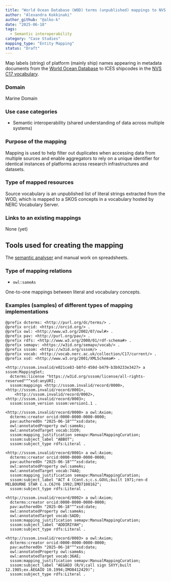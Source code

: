 ```yaml
---
title: "World Ocean Database (WOD) terms (unpublished) mappings to NVS Case Study"
author: "Alexandra Kokkinaki"
author_github: "@alko-k"
date: "2025-06-18"
tags:
  - Semantic interoperability
category: "Case Studies"
mapping_type: "Entity Mapping"
status: "Draft"
---
```

  
Map labels (string) of platform (mainly ship) names appearing in metadata documents from the [World Ocean Database](https://www.ncei.noaa.gov/products/world-ocean-database) to ICES shipcodes in the [NVS C17 vocabulary](https://vocab.nerc.ac.uk/collection/C17/current/). 

### Domain
Marine Domain

### Use case categories
* Semantic interoperability (shared understanding of data across multiple systems)

### Purpose of the mapping
Mapping is used to help filter out duplicates when accessing data from multiple sources and enable aggregators to rely on a unique identifier for identical instances of platforms across research infrastructures and datasets.

### Type of mapped resources
Source vocabulary is an unpublished list of literal strings extracted from the WOD, which is mapped to a SKOS concepts in a vocabulary hosted by NERC Vocabulary Server.

### Links to an existing mappings
None (yet)

## Tools used for creating the mapping

The [semantic analyser](https://semantics.bodc.ac.uk/) and manual work on spreadsheets.

### Type of mapping relations

- `owl:sameAs`

One-to-one mappings between literal and vocabulary concepts.

### Examples (samples) of different types of mapping implementations

```
@prefix dcterms: <http://purl.org/dc/terms/> .
@prefix orcid: <https://orcid.org/> .
@prefix owl: <http://www.w3.org/2002/07/owl#> .
@prefix pav: <http://purl.org/pav/> .
@prefix rdfs: <http://www.w3.org/2000/01/rdf-schema#> .
@prefix semapv: <https://w3id.org/semapv/vocab/> .
@prefix sssom: <https://w3id.org/sssom/> .
@prefix vocab: <http://vocab.nerc.ac.uk/collection/C17/current/> .
@prefix xsd: <http://www.w3.org/2001/XMLSchema#> .

<http://sssom.invalid/e021ce83-b8fd-450d-b479-b3b9233e3427> a sssom:MappingSet;
  dcterms:license "https://w3id.org/sssom/license/all-rights-reserved"^^xsd:anyURI;
  sssom:mappings <http://sssom.invalid/record/0000>, <http://sssom.invalid/record/0001>,
    <http://sssom.invalid/record/0002>, <http://sssom.invalid/record/0003>;
  sssom:sssom_version sssom:version1.1 .

<http://sssom.invalid/record/0000> a owl:Axiom;
  dcterms:creator orcid:0000-0000-0000-0000;
  pav:authoredOn "2025-06-18"^^xsd:date;
  owl:annotatedProperty owl:sameAs;
  owl:annotatedTarget vocab:31O9;
  sssom:mapping_justification semapv:ManualMappingCuration;
  sssom:subject_label "ABBOT";
  sssom:subject_type rdfs:Literal .

<http://sssom.invalid/record/0001> a owl:Axiom;
  dcterms:creator orcid:0000-0000-0000-0000;
  pav:authoredOn "2025-06-18"^^xsd:date;
  owl:annotatedProperty owl:sameAs;
  owl:annotatedTarget vocab:74AQ;
  sssom:mapping_justification semapv:ManualMappingCuration;
  sssom:subject_label "ACT 4 (Cont.s;c.s.GOVL;built 1971;ren-d MELBOURNE STAR c.s.C6JY6 1992;IMO7108162";
  sssom:subject_type rdfs:Literal .

<http://sssom.invalid/record/0002> a owl:Axiom;
  dcterms:creator orcid:0000-0000-0000-0000;
  pav:authoredOn "2025-06-18"^^xsd:date;
  owl:annotatedProperty owl:sameAs;
  owl:annotatedTarget vocab:SADD;
  sssom:mapping_justification semapv:ManualMappingCuration;
  sssom:subject_label "ADDIRIYAH";
  sssom:subject_type rdfs:Literal .

<http://sssom.invalid/record/0003> a owl:Axiom;
  dcterms:creator orcid:0000-0000-0000-0000;
  pav:authoredOn "2025-06-18"^^xsd:date;
  owl:annotatedProperty owl:sameAs;
  owl:annotatedTarget vocab:36AE;
  sssom:mapping_justification semapv:ManualMappingCuration;
  sssom:subject_label "AEGAEO (R/V;call sign SXYY;built 12.1985;ex.AEGAIO 10.1994;IMO8412429)";
  sssom:subject_type rdfs:Literal .
```
